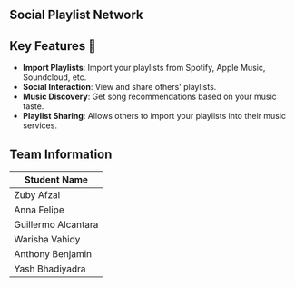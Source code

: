 ## Social Playlist Network

## Key Features 🌟

- **Import Playlists**: Import your playlists from Spotify, Apple Music, Soundcloud, etc.
- **Social Interaction**: View and share others' playlists.
- **Music Discovery**: Get song recommendations based on your music taste.
- **Playlist Sharing**: Allows others to import your playlists into their music services.


## Team Information  
| Student Name       | 
|--------------------|
| Zuby Afzal         |       
| Anna Felipe        |
| Guillermo Alcantara|
| Warisha Vahidy     |
| Anthony Benjamin   |
| Yash Bhadiyadra    |
